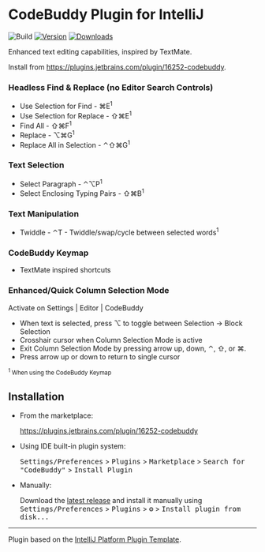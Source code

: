 # CodeBuddy Plugin for IntelliJ

![Build](https://github.com/srizzo/code-buddy-plugin/workflows/Build/badge.svg)
[![Version](https://img.shields.io/jetbrains/plugin/v/io.github.srizzo.codebuddy.code-buddy-plugin.svg)](https://plugins.jetbrains.com/plugin/io.github.srizzo.codebuddy.code-buddy-plugin)
[![Downloads](https://img.shields.io/jetbrains/plugin/d/io.github.srizzo.codebuddy.code-buddy-plugin.svg)](https://plugins.jetbrains.com/plugin/io.github.srizzo.codebuddy.code-buddy-plugin)

<!-- Plugin description -->
Enhanced text editing capabilities, inspired by TextMate.

Install from https://plugins.jetbrains.com/plugin/16252-codebuddy.

### Headless Find &amp; Replace (no Editor Search Controls)

- Use Selection for Find - &#x2318;E<sup>1</sup>
- Use Selection for Replace - &#x21E7;&#x2318;E<sup>1</sup>
- Find All - &#x21E7;&#x2318;F<sup>1</sup>
- Replace - &#x2325;&#x2318;G<sup>1</sup>
- Replace All in Selection - &#x2303;&#x21E7;&#x2318;G<sup>1</sup>

### Text Selection

- Select Paragraph - &#x2303;&#x2325;P<sup>1</sup>
- Select Enclosing Typing Pairs - &#x21E7;&#x2318;B<sup>1</sup>

### Text Manipulation

- Twiddle - &#x2303;T - Twiddle/swap/cycle between selected words<sup>1</sup>

### CodeBuddy Keymap

- TextMate inspired shortcuts

### Enhanced/Quick Column Selection Mode

Activate on Settings | Editor | CodeBuddy

- When text is selected, press &#x2325; to toggle between Selection &rarr; Block Selection
- Crosshair cursor when Column Selection Mode is active
- Exit Column Selection Mode by pressing arrow up, down, &#x2303;, &#x21E7;, or &#x2318;.
- Press arrow up or down to return to single cursor

<footer>
    <small><sup>1</sup> When using the CodeBuddy Keymap</small>
</footer>
<!-- Plugin description end -->

## Installation

- From the marketplace:

  https://plugins.jetbrains.com/plugin/16252-codebuddy

- Using IDE built-in plugin system:

  <kbd>Settings/Preferences</kbd> > <kbd>Plugins</kbd> > <kbd>Marketplace</kbd> > <kbd>Search for "CodeBuddy"</kbd> >
  <kbd>Install Plugin</kbd>

- Manually:

  Download the [latest release](https://github.com/srizzo/code-buddy-plugin/releases/latest) and install it manually using
  <kbd>Settings/Preferences</kbd> > <kbd>Plugins</kbd> > <kbd>⚙️</kbd> > <kbd>Install plugin from disk...</kbd>


---
Plugin based on the [IntelliJ Platform Plugin Template][template].

[template]: https://github.com/JetBrains/intellij-platform-plugin-template
